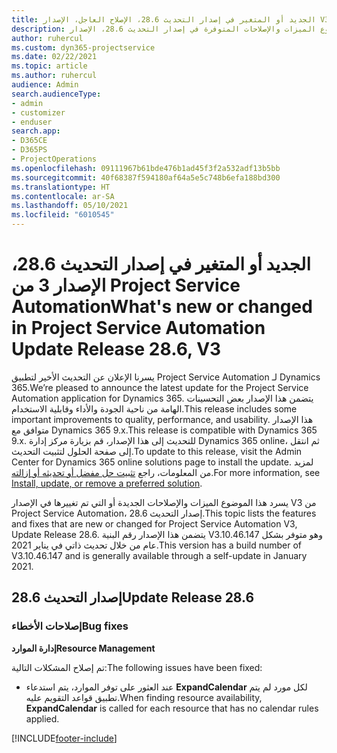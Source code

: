 ```yaml
---
title: الجديد أو المتغير في إصدار التحديث 28.6، الإصلاح العاجل، الإصدار V3 من Project Service Automation
description: يسرد هذا الموضوع الميزات والإصلاحات المتوفرة في إصدار التحديث 28.6، الإصدار V3 من Project Service Automation.
author: ruhercul
ms.custom: dyn365-projectservice
ms.date: 02/22/2021
ms.topic: article
ms.author: ruhercul
audience: Admin
search.audienceType:
- admin
- customizer
- enduser
search.app:
- D365CE
- D365PS
- ProjectOperations
ms.openlocfilehash: 09111967b61bde476b1ad45f3f2a532adf13b5bb
ms.sourcegitcommit: 40f68387f594180af64a5e5c748b6efa188bd300
ms.translationtype: HT
ms.contentlocale: ar-SA
ms.lasthandoff: 05/10/2021
ms.locfileid: "6010545"
---
```

# <a name="whats-new-or-changed-in-project-service-automation-update-release-286-v3"></a><span data-ttu-id="728c6-103">الجديد أو المتغير في إصدار التحديث 28.6، الإصدار 3 من Project Service Automation</span><span class="sxs-lookup"><span data-stu-id="728c6-103">What's new or changed in Project Service Automation Update Release 28.6, V3</span></span>

<span data-ttu-id="728c6-104">يسرنا الإعلان عن التحديث الأخير لتطبيق Project Service Automation لـ Dynamics 365.</span><span class="sxs-lookup"><span data-stu-id="728c6-104">We’re pleased to announce the latest update for the Project Service Automation application for Dynamics 365.</span></span> <span data-ttu-id="728c6-105">يتضمن هذا الإصدار بعض التحسينات الهامة من ناحية الجودة والأداء وقابلية الاستخدام.</span><span class="sxs-lookup"><span data-stu-id="728c6-105">This release includes some important improvements to quality, performance, and usability.</span></span> <span data-ttu-id="728c6-106">هذا الإصدار متوافق مع Dynamics 365 9.x.</span><span class="sxs-lookup"><span data-stu-id="728c6-106">This release is compatible with Dynamics 365 9.x.</span></span> <span data-ttu-id="728c6-107">للتحديث إلى هذا الإصدار، قم بزيارة مركز إدارة Dynamics 365 online، ثم انتقل إلى صفحة الحلول لتثبيت التحديث.</span><span class="sxs-lookup"><span data-stu-id="728c6-107">To update to this release, visit the Admin Center for Dynamics 365 online solutions page to install the update.</span></span> <span data-ttu-id="728c6-108">لمزيد من المعلومات، راجع [تثبيت حل مفضل أو تحديثه أو إزالته](/power-platform/admin/install-remove-preferred-solution).</span><span class="sxs-lookup"><span data-stu-id="728c6-108">For more information, see [Install, update, or remove a preferred solution](/power-platform/admin/install-remove-preferred-solution).</span></span>

<span data-ttu-id="728c6-109">يسرد هذا الموضوع الميزات والإصلاحات الجديدة أو التي تم تغييرها في الإصدار V3 من Project Service Automation، إصدار التحديث 28.6.</span><span class="sxs-lookup"><span data-stu-id="728c6-109">This topic lists the features and fixes that are new or changed for Project Service Automation V3, Update Release 28.6.</span></span> <span data-ttu-id="728c6-110">يتضمن هذا الإصدار رقم البنية V3.10.46.147 وهو متوفر بشكل عام من خلال تحديث ذاتي في يناير 2021.</span><span class="sxs-lookup"><span data-stu-id="728c6-110">This version has a build number of V3.10.46.147 and is generally available through a self-update in January 2021.</span></span>

## <a name="update-release-286"></a><span data-ttu-id="728c6-111">إصدار التحديث 28.6</span><span class="sxs-lookup"><span data-stu-id="728c6-111">Update Release 28.6</span></span>

### <a name="bug-fixes"></a><span data-ttu-id="728c6-112">إصلاحات الأخطاء</span><span class="sxs-lookup"><span data-stu-id="728c6-112">Bug fixes</span></span>


<span data-ttu-id="728c6-113">**إدارة الموارد**</span><span class="sxs-lookup"><span data-stu-id="728c6-113">**Resource Management**</span></span>

<span data-ttu-id="728c6-114">تم إصلاح المشكلات التالية:</span><span class="sxs-lookup"><span data-stu-id="728c6-114">The following issues have been fixed:</span></span>

- <span data-ttu-id="728c6-115">عند العثور على توفر الموارد، يتم استدعاء **ExpandCalendar** لكل مورد لم يتم تطبيق قواعد التقويم عليه.</span><span class="sxs-lookup"><span data-stu-id="728c6-115">When finding resource availability, **ExpandCalendar** is called for each resource that has no calendar rules applied.</span></span>


[!INCLUDE[footer-include](../includes/footer-banner.md)]